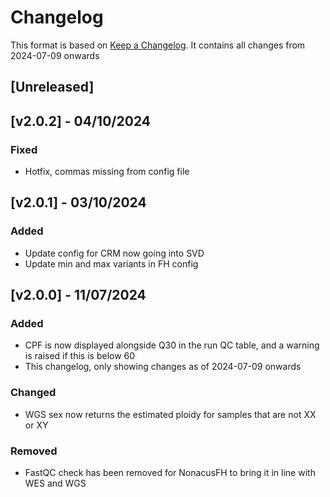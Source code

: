 # Changelog
This format is based on [Keep a Changelog](https://keepachangelog.com/en/1.0.0/).
It contains all changes from 2024-07-09 onwards

## [Unreleased]

## [v2.0.2] - 04/10/2024

### Fixed
- Hotfix, commas missing from config file

## [v2.0.1] - 03/10/2024

### Added
- Update config for CRM now going into SVD
- Update min and max variants in FH config

## [v2.0.0] - 11/07/2024

### Added
- CPF is now displayed alongside Q30 in the run QC table, and a warning is raised if this is below 60
- This changelog, only showing changes as of 2024-07-09 onwards

### Changed
- WGS sex now returns the estimated ploidy for samples that are not XX or XY

### Removed
- FastQC check has been removed for NonacusFH to bring it in line with WES and WGS
